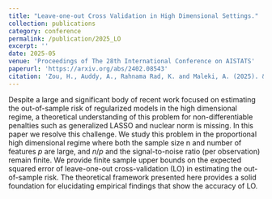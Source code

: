 ```yaml
---
title: "Leave-one-out Cross Validation in High Dimensional Settings."
collection: publications
category: conference
permalink: /publication/2025_LO
excerpt: ''
date: 2025-05
venue: 'Proceedings of The 28th International Conference on AISTATS'
paperurl: 'https://arxiv.org/abs/2402.08543'
citation: 'Zou, H., Auddy, A., Rahnama Rad, K. and Maleki, A. (2025). &quot;Leave-one-out Cross Validation in High Dimensional Settings.&quot; <i>Proceedings of The 28th International Conference on AISTATS</i>.'
---
```


Despite a large and significant body of recent work focused on estimating the out-of-sample risk of regularized models in the high dimensional regime, a theoretical understanding of this problem for non-differentiable penalties such as generalized LASSO and nuclear norm is missing. In this paper we resolve this challenge. We study this problem in the proportional high dimensional regime where both the sample size n and number of features $p$ are large, and $n/p$ and the signal-to-noise ratio (per observation) remain finite. We provide finite sample upper bounds on the expected squared error of leave-one-out cross-validation (LO) in estimating the out-of-sample risk. The theoretical framework presented here provides a solid foundation for elucidating empirical findings that show the accuracy of LO.
